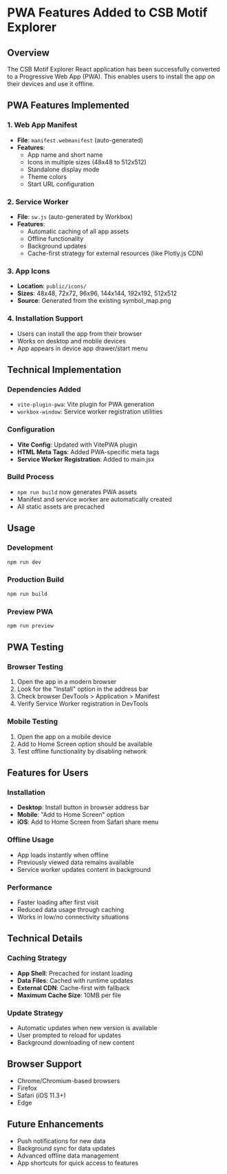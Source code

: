 # PWA Features Added to CSB Motif Explorer

## Overview
The CSB Motif Explorer React application has been successfully converted to a Progressive Web App (PWA). This enables users to install the app on their devices and use it offline.

## PWA Features Implemented

### 1. Web App Manifest
- **File**: `manifest.webmanifest` (auto-generated)
- **Features**:
  - App name and short name
  - Icons in multiple sizes (48x48 to 512x512)
  - Standalone display mode
  - Theme colors
  - Start URL configuration

### 2. Service Worker
- **File**: `sw.js` (auto-generated by Workbox)
- **Features**:
  - Automatic caching of all app assets
  - Offline functionality
  - Background updates
  - Cache-first strategy for external resources (like Plotly.js CDN)

### 3. App Icons
- **Location**: `public/icons/`
- **Sizes**: 48x48, 72x72, 96x96, 144x144, 192x192, 512x512
- **Source**: Generated from the existing symbol_map.png

### 4. Installation Support
- Users can install the app from their browser
- Works on desktop and mobile devices
- App appears in device app drawer/start menu

## Technical Implementation

### Dependencies Added
- `vite-plugin-pwa`: Vite plugin for PWA generation
- `workbox-window`: Service worker registration utilities

### Configuration
- **Vite Config**: Updated with VitePWA plugin
- **HTML Meta Tags**: Added PWA-specific meta tags
- **Service Worker Registration**: Added to main.jsx

### Build Process
- `npm run build` now generates PWA assets
- Manifest and service worker are automatically created
- All static assets are precached

## Usage

### Development
```bash
npm run dev
```

### Production Build
```bash
npm run build
```

### Preview PWA
```bash
npm run preview
```

## PWA Testing

### Browser Testing
1. Open the app in a modern browser
2. Look for the "Install" option in the address bar
3. Check browser DevTools > Application > Manifest
4. Verify Service Worker registration in DevTools

### Mobile Testing
1. Open the app on a mobile device
2. Add to Home Screen option should be available
3. Test offline functionality by disabling network

## Features for Users

### Installation
- **Desktop**: Install button in browser address bar
- **Mobile**: "Add to Home Screen" option
- **iOS**: Add to Home Screen from Safari share menu

### Offline Usage
- App loads instantly when offline
- Previously viewed data remains available
- Service worker updates content in background

### Performance
- Faster loading after first visit
- Reduced data usage through caching
- Works in low/no connectivity situations

## Technical Details

### Caching Strategy
- **App Shell**: Precached for instant loading
- **Data Files**: Cached with runtime updates
- **External CDN**: Cache-first with fallback
- **Maximum Cache Size**: 10MB per file

### Update Strategy
- Automatic updates when new version is available
- User prompted to reload for updates
- Background downloading of new content

## Browser Support
- Chrome/Chromium-based browsers
- Firefox
- Safari (iOS 11.3+)
- Edge

## Future Enhancements
- Push notifications for new data
- Background sync for data updates
- Advanced offline data management
- App shortcuts for quick access to features
